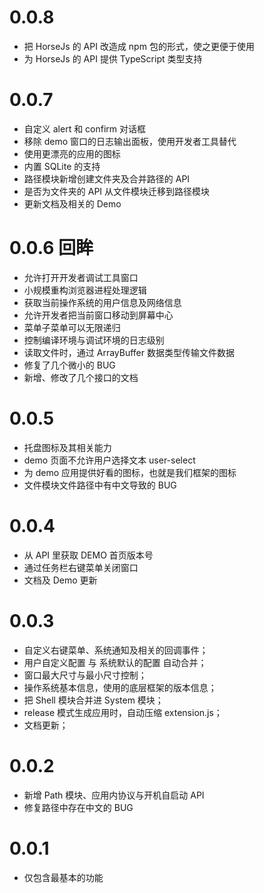 # 0.0.8

- 把 HorseJs 的 API 改造成 npm 包的形式，使之更便于使用
- 为 HorseJs 的 API 提供 TypeScript 类型支持

# 0.0.7

- 自定义 alert 和 confirm 对话框
- 移除 demo 窗口的日志输出面板，使用开发者工具替代
- 使用更漂亮的应用的图标
- 内置 SQLite 的支持
- 路径模块新增创建文件夹及合并路径的 API
- 是否为文件夹的 API 从文件模块迁移到路径模块
- 更新文档及相关的 Demo

# 0.0.6 回眸

- 允许打开开发者调试工具窗口
- 小规模重构浏览器进程处理逻辑
- 获取当前操作系统的用户信息及网络信息
- 允许开发者把当前窗口移动到屏幕中心
- 菜单子菜单可以无限递归
- 控制编译环境与调试环境的日志级别
- 读取文件时，通过 ArrayBuffer 数据类型传输文件数据
- 修复了几个微小的 BUG
- 新增、修改了几个接口的文档

# 0.0.5

- 托盘图标及其相关能力
- demo 页面不允许用户选择文本 user-select
- 为 demo 应用提供好看的图标，也就是我们框架的图标
- 文件模块文件路径中有中文导致的 BUG

# 0.0.4

- 从 API 里获取 DEMO 首页版本号
- 通过任务栏右键菜单关闭窗口
- 文档及 Demo 更新

# 0.0.3

- 自定义右键菜单、系统通知及相关的回调事件；
- 用户自定义配置 与 系统默认的配置 自动合并；
- 窗口最大尺寸与最小尺寸控制；
- 操作系统基本信息，使用的底层框架的版本信息；
- 把 Shell 模块合并进 System 模块；
- release 模式生成应用时，自动压缩 extension.js；
- 文档更新；

# 0.0.2

- 新增 Path 模块、应用内协议与开机自启动 API
- 修复路径中存在中文的 BUG

# 0.0.1

- 仅包含最基本的功能
